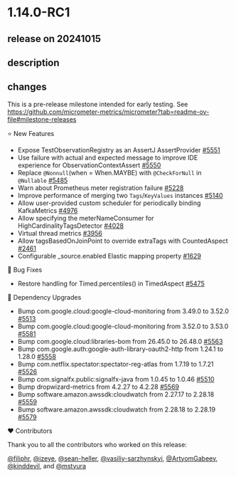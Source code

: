 # 1.14.0-RC1

## release on 20241015

## description

## changes

This is a pre-release milestone intended for early testing. See <a href="https://github.com/micrometer-metrics/micrometer?tab=readme-ov-file#milestone-releases">https://github.com/micrometer-metrics/micrometer?tab=readme-ov-file#milestone-releases</a>

⭐ New Features

* Expose TestObservationRegistry as an AssertJ AssertProvider <a href="https://github.com/micrometer-metrics/micrometer/pull/5551" data-hovercard-type="pull_request" data-hovercard-url="/micrometer-metrics/micrometer/pull/5551/hovercard">#5551</a>
* Use failure with actual and expected message to improve IDE experience for ObservationContextAssert <a href="https://github.com/micrometer-metrics/micrometer/pull/5550" data-hovercard-type="pull_request" data-hovercard-url="/micrometer-metrics/micrometer/pull/5550/hovercard">#5550</a>
* Replace <code>@Nonnull</code>(when = When.MAYBE) with <code>@CheckForNull</code> in <code>@Nullable</code> <a href="https://github.com/micrometer-metrics/micrometer/pull/5485" data-hovercard-type="pull_request" data-hovercard-url="/micrometer-metrics/micrometer/pull/5485/hovercard">#5485</a>
* Warn about Prometheus meter registration failure <a href="https://github.com/micrometer-metrics/micrometer/pull/5228" data-hovercard-type="pull_request" data-hovercard-url="/micrometer-metrics/micrometer/pull/5228/hovercard">#5228</a>
* Improve performance of merging two <code>Tags</code>/<code>KeyValues</code> instances <a href="https://github.com/micrometer-metrics/micrometer/issues/5140" data-hovercard-type="issue" data-hovercard-url="/micrometer-metrics/micrometer/issues/5140/hovercard">#5140</a>
* Allow user-provided custom scheduler for periodically binding KafkaMetrics <a href="https://github.com/micrometer-metrics/micrometer/issues/4976" data-hovercard-type="issue" data-hovercard-url="/micrometer-metrics/micrometer/issues/4976/hovercard">#4976</a>
* Allow specifying the meterNameConsumer for HighCardinalityTagsDetector <a href="https://github.com/micrometer-metrics/micrometer/pull/4028" data-hovercard-type="pull_request" data-hovercard-url="/micrometer-metrics/micrometer/pull/4028/hovercard">#4028</a>
* Virtual thread metrics <a href="https://github.com/micrometer-metrics/micrometer/issues/3956" data-hovercard-type="issue" data-hovercard-url="/micrometer-metrics/micrometer/issues/3956/hovercard">#3956</a>
* Allow tagsBasedOnJoinPoint to override extraTags with CountedAspect <a href="https://github.com/micrometer-metrics/micrometer/issues/2461" data-hovercard-type="issue" data-hovercard-url="/micrometer-metrics/micrometer/issues/2461/hovercard">#2461</a>
* Configurable _source.enabled Elastic mapping property <a href="https://github.com/micrometer-metrics/micrometer/issues/1629" data-hovercard-type="issue" data-hovercard-url="/micrometer-metrics/micrometer/issues/1629/hovercard">#1629</a>

🐞 Bug Fixes

* Restore handling for Timed.percentiles() in TimedAspect <a href="https://github.com/micrometer-metrics/micrometer/pull/5475" data-hovercard-type="pull_request" data-hovercard-url="/micrometer-metrics/micrometer/pull/5475/hovercard">#5475</a>

🔨 Dependency Upgrades

* Bump com.google.cloud:google-cloud-monitoring from 3.49.0 to 3.52.0 <a href="https://github.com/micrometer-metrics/micrometer/pull/5513" data-hovercard-type="pull_request" data-hovercard-url="/micrometer-metrics/micrometer/pull/5513/hovercard">#5513</a>
* Bump com.google.cloud:google-cloud-monitoring from 3.52.0 to 3.53.0 <a href="https://github.com/micrometer-metrics/micrometer/pull/5581" data-hovercard-type="pull_request" data-hovercard-url="/micrometer-metrics/micrometer/pull/5581/hovercard">#5581</a>
* Bump com.google.cloud:libraries-bom from 26.45.0 to 26.48.0 <a href="https://github.com/micrometer-metrics/micrometer/pull/5563" data-hovercard-type="pull_request" data-hovercard-url="/micrometer-metrics/micrometer/pull/5563/hovercard">#5563</a>
* Bump com.google.auth:google-auth-library-oauth2-http from 1.24.1 to 1.28.0 <a href="https://github.com/micrometer-metrics/micrometer/pull/5558" data-hovercard-type="pull_request" data-hovercard-url="/micrometer-metrics/micrometer/pull/5558/hovercard">#5558</a>
* Bump com.netflix.spectator:spectator-reg-atlas from 1.7.19 to 1.7.21 <a href="https://github.com/micrometer-metrics/micrometer/pull/5526" data-hovercard-type="pull_request" data-hovercard-url="/micrometer-metrics/micrometer/pull/5526/hovercard">#5526</a>
* Bump com.signalfx.public:signalfx-java from 1.0.45 to 1.0.46 <a href="https://github.com/micrometer-metrics/micrometer/pull/5510" data-hovercard-type="pull_request" data-hovercard-url="/micrometer-metrics/micrometer/pull/5510/hovercard">#5510</a>
* Bump dropwizard-metrics from 4.2.27 to 4.2.28 <a href="https://github.com/micrometer-metrics/micrometer/pull/5569" data-hovercard-type="pull_request" data-hovercard-url="/micrometer-metrics/micrometer/pull/5569/hovercard">#5569</a>
* Bump software.amazon.awssdk:cloudwatch from 2.27.17 to 2.28.18 <a href="https://github.com/micrometer-metrics/micrometer/pull/5559" data-hovercard-type="pull_request" data-hovercard-url="/micrometer-metrics/micrometer/pull/5559/hovercard">#5559</a>
* Bump software.amazon.awssdk:cloudwatch from 2.28.18 to 2.28.19 <a href="https://github.com/micrometer-metrics/micrometer/pull/5579" data-hovercard-type="pull_request" data-hovercard-url="/micrometer-metrics/micrometer/pull/5579/hovercard">#5579</a>

❤️ Contributors

Thank you to all the contributors who worked on this release:

<a class="user-mention notranslate" data-hovercard-type="user" data-hovercard-url="/users/filiphr/hovercard" data-octo-click="hovercard-link-click" data-octo-dimensions="link_type:self" href="https://github.com/filiphr">@filiphr</a>, <a class="user-mention notranslate" data-hovercard-type="user" data-hovercard-url="/users/izeye/hovercard" data-octo-click="hovercard-link-click" data-octo-dimensions="link_type:self" href="https://github.com/izeye">@izeye</a>, <a class="user-mention notranslate" data-hovercard-type="user" data-hovercard-url="/users/sean-heller/hovercard" data-octo-click="hovercard-link-click" data-octo-dimensions="link_type:self" href="https://github.com/sean-heller">@sean-heller</a>, <a class="user-mention notranslate" data-hovercard-type="user" data-hovercard-url="/users/vasiliy-sarzhynskyi/hovercard" data-octo-click="hovercard-link-click" data-octo-dimensions="link_type:self" href="https://github.com/vasiliy-sarzhynskyi">@vasiliy-sarzhynskyi</a>, <a class="user-mention notranslate" data-hovercard-type="user" data-hovercard-url="/users/ArtyomGabeev/hovercard" data-octo-click="hovercard-link-click" data-octo-dimensions="link_type:self" href="https://github.com/ArtyomGabeev">@ArtyomGabeev</a>, <a class="user-mention notranslate" data-hovercard-type="user" data-hovercard-url="/users/kinddevil/hovercard" data-octo-click="hovercard-link-click" data-octo-dimensions="link_type:self" href="https://github.com/kinddevil">@kinddevil</a>, and <a class="user-mention notranslate" data-hovercard-type="user" data-hovercard-url="/users/mstyura/hovercard" data-octo-click="hovercard-link-click" data-octo-dimensions="link_type:self" href="https://github.com/mstyura">@mstyura</a>

